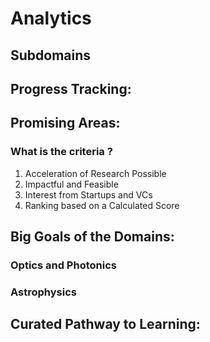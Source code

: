 # Analytics

## Subdomains

## Progress Tracking:

## Promising Areas:

### What is the criteria ?

1. Acceleration of Research Possible
2. Impactful and Feasible
3. Interest from Startups and VCs
4. Ranking based on a Calculated Score

## Big Goals of the Domains:

### Optics and Photonics

### Astrophysics

## Curated Pathway to Learning:

